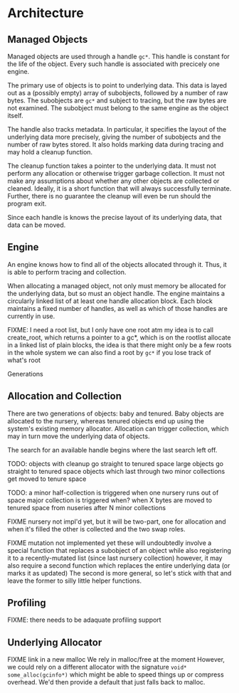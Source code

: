 Architecture
============

Managed Objects
---------------
Managed objects are used through a handle `gc*`.
This handle is constant for the life of the object.
Every such handle is associated with precicely one engine.

The primary use of objects is to point to underlying data.
This data is layed out as a (possibly empty) array of subobjects, followed by a number of raw bytes.
The subobjects are `gc*` and subject to tracing, but the raw bytes are not examined.
The subobject must belong to the same engine as the object itself.

The handle also tracks metadata.
In particular, it specifies the layout of the underlying data more precisely, giving the number of subobjects and the number of raw bytes stored.
It also holds marking data during tracing and may hold a cleanup function.

The cleanup function takes a pointer to the underlying data.
It must not perform any allocation or otherwise trigger garbage collection.
It must not make any assumptions about whether any other objects are collected or cleaned.
Ideally, it is a short function that will always successfully terminate.
Further, there is no guarantee the cleanup will even be run should the program exit.

Since each handle is knows the precise layout of its underlying data, that data can be moved.

Engine
------
An engine knows how to find all of the objects allocated through it.
Thus, it is able to perform tracing and collection.

When allocating a managed object, not only must memory be allocated for the underlying data, but so must an object handle.
The engine maintains a circularly linked list of at least one handle allocation block.
Each block maintains a fixed number of handles, as well as which of those handles are currently in use.

FIXME: I need a root list, but I only have one root atm
my idea is to call create_root, which returns a pointer to a gc*, which is on the rootlist
allocate in a linked list of plain blocks, 
the idea is that there might only be a few roots in the whole system
we can also find a root by `gc*` if you lose track of what's root

Generations


Allocation and Collection
-------------------------

There are two generations of objects: baby and tenured.
Baby objects are allocated to the nursery, whereas tenured objects end up using the system's existing memory allocator.
Allocation can trigger collection, which may in turn move the underlying data of objects.

The search for an available handle begins where the last search left off.



TODO:
	objects with cleanup go straight to tenured space
	large objects go straight to tenured space
	objects which last through two minor collections get moved to tenure space

TODO:
	a minor half-collection is triggered when one nursery runs out of space
	major collection is triggered when?
		when X bytes are moved to tenured space from nuseries
		after N minor collections



FIXME nursery not impl'd yet, but it will be two-part, one for allocation and when it's filled the other is collected and the two swap roles.

FIXME mutation not implemented yet
these will undoubtedly involve a special function that replaces a subobject of an object while also registering it to a recently-mutated list (since last nursery collection)
however, it may also require a second function which replaces the entire underlying data (or marks it as updated)
The second is more general, so let's stick with that and leave the former to silly little helper functions.


Profiling
---------
FIXME: there needs to be adaquate profiling support


Underlying Allocator
--------------------

FIXME link in a new malloc
We rely in malloc/free at the moment
However, we could rely on a different allocator with the signature `void* some_alloc(gcinfo*)` which might be able to speed things up or compress overhead. We'd then provide a default that just falls back to malloc.